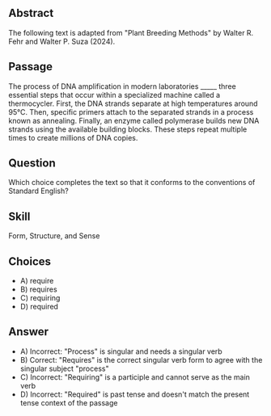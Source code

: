 ## Abstract
The following text is adapted from "Plant Breeding Methods" by Walter R. Fehr and Walter P. Suza (2024).

## Passage
The process of DNA amplification in modern laboratories _____ three essential steps that occur within a specialized machine called a thermocycler. First, the DNA strands separate at high temperatures around 95°C. Then, specific primers attach to the separated strands in a process known as annealing. Finally, an enzyme called polymerase builds new DNA strands using the available building blocks. These steps repeat multiple times to create millions of DNA copies.

## Question
Which choice completes the text so that it conforms to the conventions of Standard English?

## Skill
Form, Structure, and Sense

## Choices
- A) require
- B) requires
- C) requiring
- D) required

## Answer
- A) Incorrect: "Process" is singular and needs a singular verb
- B) Correct: "Requires" is the correct singular verb form to agree with the singular subject "process"
- C) Incorrect: "Requiring" is a participle and cannot serve as the main verb
- D) Incorrect: "Required" is past tense and doesn't match the present tense context of the passage